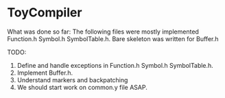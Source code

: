 # ToyCompiler

What was done so far:
The following files were mostly implemented Function.h Symbol.h SymbolTable.h.
Bare skeleton was written for Buffer.h


TODO:
1. Define and handle exceptions in Function.h Symbol.h SymbolTable.h.
2. Implement Buffer.h.
3. Understand markers and backpatching
4. We should start work on common.y file ASAP.